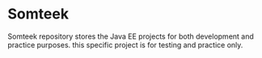 # Somteek
Somteek repository stores the Java EE projects for both development and practice purposes. this specific project is for testing and practice only.
